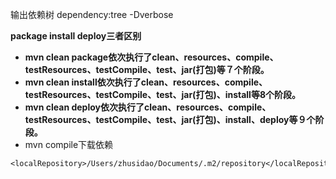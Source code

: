 输出依赖树
dependency:tree -Dverbose



**package install deploy三者区别**

- **mvn clean package依次执行了clean、resources、compile、testResources、testCompile、test、jar(打包)等７个阶段。**
- **mvn clean install依次执行了clean、resources、compile、testResources、testCompile、test、jar(打包)、install等8个阶段。**
- **mvn clean deploy依次执行了clean、resources、compile、testResources、testCompile、test、jar(打包)、install、deploy等９个阶段。**
- mvn compile下载依赖

```
<localRepository>/Users/zhusidao/Documents/.m2/repository</localRepository>
```
